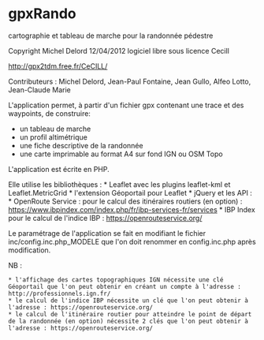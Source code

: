 # gpxRando
cartographie et tableau de marche pour la randonnée pédestre

Copyright Michel Delord 12/04/2012 logiciel libre sous licence Cecill

http://gpx2tdm.free.fr/CeCILL/

Contributeurs : Michel Delord, Jean-Paul Fontaine, Jean Gullo, Alfeo Lotto, Jean-Claude Marie
 

L'application permet, à partir d'un fichier gpx contenant une trace et des waypoints, de construire:
* un tableau de marche
* un profil altimétrique
* une fiche descriptive de la randonnée
* une carte imprimable au format A4 sur fond IGN ou OSM Topo

L'application est écrite en PHP.

Elle utilise les bibliothèques :
	* Leaflet avec les plugins leaflet-kml et Leaflet.MetricGrid
	* l'extension Géoportail pour Leaflet
	* jQuery
et les API :
	* OpenRoute Service : pour le calcul des itinéraires routiers (en option) : https://www.ibpindex.com/index.php/fr/ibp-services-fr/services
	* IBP Index pour le calcul de l'indice IBP : https://openrouteservice.org/
	
Le paramétrage de l'application se fait en modifiant le fichier inc/config.inc.php_MODELE que l'on doit renommer en config.inc.php après modification.

NB : 

	* l'affichage des cartes topographiques IGN nécessite une clé Géoportail que l'on peut obtenir en créant un compte à l'adresse : http://professionnels.ign.fr/
	* le calcul de l'indice IBP nécessite un clé que l'on peut obtenir à l'adresse : https://openrouteservice.org/
	* le calcul de l'itinéraire routier pour atteindre le point de départ de la randonnée (en option) nécessite 2 clés que l'on peut obtenir à l'adresse : https://openrouteservice.org/
	
